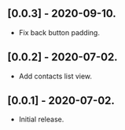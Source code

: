 ## [0.0.3] - 2020-09-10.

* Fix back button padding.

## [0.0.2] - 2020-07-02.

* Add contacts list view.

## [0.0.1] - 2020-07-02.

* Initial release.
